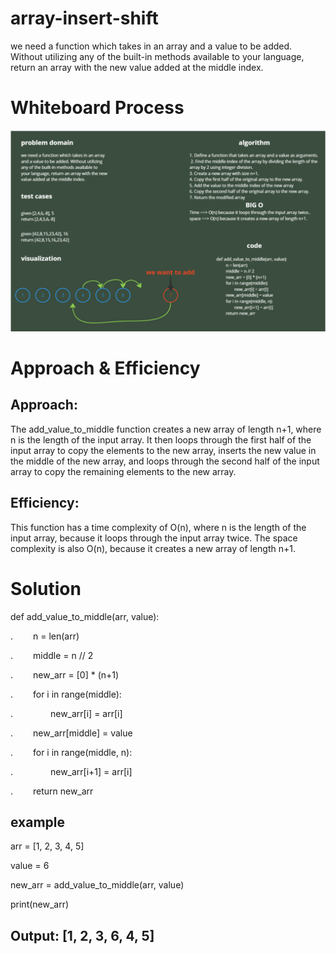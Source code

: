 # array-insert-shift
we need a function which takes in an array and a value to be added. Without utilizing any of the built-in methods available to your language, return an array with the new value added at the middle index.

# Whiteboard Process


![array-insert-shift](./../screenshots/CC2.png)



# Approach & Efficiency


## Approach:
The add_value_to_middle function creates a new array of length n+1, where n is the length of the input array. It then loops through the first half of the input array to copy the elements to the new array, inserts the new value in the middle of the new array, and loops through the second half of the input array to copy the remaining elements to the new array.

## Efficiency:
This function has a time complexity of O(n), where n is the length of the input array, because it loops through the input array twice. The space complexity is also O(n), because it creates a new array of length n+1.


# Solution

 def add_value_to_middle(arr, value):

.   n = len(arr)

.   middle = n // 2

.   new_arr = [0] * (n+1)

.   for i in range(middle):

.     new_arr[i] = arr[i]

.   new_arr[middle] = value

.   for i in range(middle, n):

.     new_arr[i+1] = arr[i]

.   return new_arr

## example 


arr = [1, 2, 3, 4, 5]

value = 6

new_arr = add_value_to_middle(arr, value)

print(new_arr) 

## Output: [1, 2, 3, 6, 4, 5]